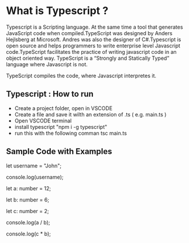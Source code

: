 
# What is Typescript ?

Typescript is a Scripting language. At the same time  a tool that generates JavaScript code when compiled.TypeScript was designed by Anders Hejlsberg at Microsoft. Andres was also the designer of C#.Typescript is open source and helps programmers to write enterprise level Javascript code.TypeScript facilitates the practice of writing javascript code in an object oriented way. TypeScript is a “Strongly and Statically Typed” language where Javascript is not.

TypeScript compiles the code, where Javascript interpretes it.



## Typescript : How to run
* Create a project folder, open in VSCODE
* Create a file and save it wilth an extension of .ts ( e.g. main.ts )
* Open VSCODE terminal
* install typescript "npm i -g typescript"
* run this with the following comman tsc main.ts

## Sample Code with Examples

let username = "John";

console.log(username);

let a: number = 12;

let b: number = 6;

let c: number = 2;

console.log(a / b);

console.log(c * b);

